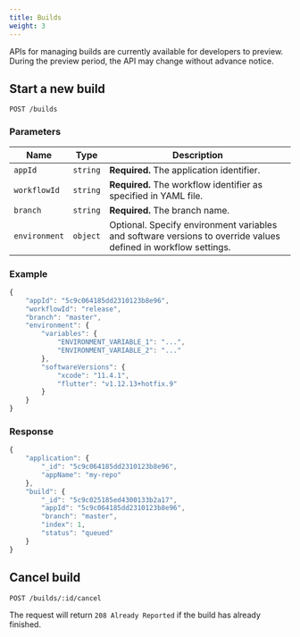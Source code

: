```yaml
---
title: Builds
weight: 3
---
```


APIs for managing builds are currently available for developers to preview. During the preview period, the API may change without advance notice.

## Start a new build

`POST /builds`

### Parameters

| **Name**      | **Type** | **Description** |
| ------------- | -------- | --------------- |
| `appId`       | `string` | **Required.** The application identifier. |
| `workflowId`  | `string` | **Required.** The workflow identifier as specified in YAML file. |
| `branch`      | `string` | **Required.** The branch name. |
| `environment` | `object` | Optional. Specify environment variables and software versions to override values defined in workflow settings. | 

### Example

```javascript
{
    "appId": "5c9c064185dd2310123b8e96",
    "workflowId": "release",
    "branch": "master",
    "environment": {
        "variables": {
            "ENVIRONMENT_VARIABLE_1": "...",
            "ENVIRONMENT_VARIABLE_2": "..."
        },
        "softwareVersions": {
            "xcode": "11.4.1",
            "flutter": "v1.12.13+hotfix.9"
        }
    }
}
```

### Response

```javascript
{
    "application": {
        "_id": "5c9c064185dd2310123b8e96",
        "appName": "my-repo"
    },
    "build": {
        "_id": "5c9c025185ed4300133b2a17",
        "appId": "5c9c064185dd2310123b8e96",
        "branch": "master",
        "index": 1,
        "status": "queued"
    }
}
```

## Cancel build

`POST /builds/:id/cancel`

The request will return `208 Already Reported` if the build has already finished.
